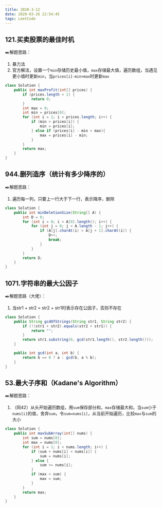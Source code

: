 ```yaml
---
title: 2020-3-12
date: 2020-03-26 22:54:45
tags: LeetCode
---
```


## 121.买卖股票的最佳时机

:black_nib:解题思路：

1. 暴力法
2. 官方解法，设置一个`min`存储历史最小值，`max`存储最大值，遍历数组，当遇见更小值时更新`min`，当`prices[i]-min>max`时更新`max`

<!--more-->

```java
class Solution {
    public int maxProfit(int[] prices) {
		if (prices.length < 1) {
			return 0;
		}
		int max = 0;
		int min = prices[0];
		for (int i = 1; i < prices.length; i++) {
			if (min > prices[i]) {
				min = prices[i];
			} else if (prices[i] - min > max){
				max = prices[i] - min;
			}
		}
		return max;
    }
}
```

## 944.删列造序（统计有多少降序的）

:black_nib:解题思路：

1. 遍历每一列，只要上一行大于下一行，表示降序，删除

```java
class Solution {
    public int minDeletionSize(String[] A) {
		int D = 0;
		for (int i = 0; i < A[0].length(); i++) {
			for (int j = 0; j < A.length - 1; j++) {
				if (A[j].charAt(i) > A[j + 1].charAt(i)) {
					D++;
					break;
				}
			}
		}
		return D;
    }
}
```

## 1071.字符串的最大公因子

:black_nib:解题思路（大佬）：

1. 当str1 + str2 = str2 + str1时表示存在公因子，否则不存在

```java
class Solution {
	public String gcdOfStrings(String str1, String str2) {
		if (!(str1 + str2).equals(str2 + str1)) {
			return "";
		}
		return str1.substring(0, gcd(str1.length(), str2.length()));
	}

	public int gcd(int a, int b) {
		return b == 0 ? a : gcd(b, a % b);
	}
}
```

## 53.最大子序和（Kadane's Algorithm）

:black_nib:解题思路：

1. （同42）从头开始遍历数组，用`sum`保存部分和，`max`存储最大和，当`sum`小于`nums[i]`的值，舍弃`sum`，令`sum=nums[i]`，从当前开始遍历，比较`max`与`sum`的大小

```java
class Solution {
	public int maxSubArray(int[] nums) {
		int sum = nums[0];
		int max = nums[0];
		for (int i = 1; i < nums.length; i++) {
			if (sum + nums[i] < nums[i]) {
				sum = nums[i];
			} else {
				sum += nums[i];
			}
			if (max < sum) {
				max = sum;
			}
		}
		return max;
	}
}
```